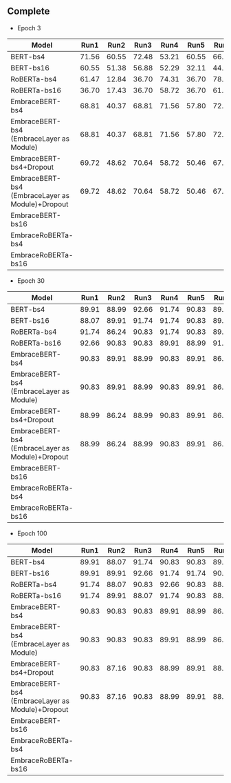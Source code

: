 
## Complete
* Epoch 3

| Model            |Run1 |Run2 |Run3 |Run4 |Run5 |Run6 |Run7 |Run8 |Run9 |Run10|Mean |Std  |
| ---------------- | --- | --- | --- | --- | --- | --- | --- | --- | --- | --- | --- | --- |
| BERT-bs4         |71.56|60.55|72.48|53.21|60.55|66.97|61.47|65.14|65.14|66.06|**64.31**|5.39|
| BERT-bs16        |60.55|51.38|56.88|52.29|32.11|44.95|33.94|55.96|58.72|53.21|50.00|9.44|
| RoBERTa-bs4      |61.47|12.84|36.70|74.31|36.70|78.90|56.88|46.79|36.70|36.70|47.80|19.12|
| RoBERTa-bs16     |36.70|17.43|36.70|58.72|36.70|61.47|37.61|12.84|36.70|36.70|37.16|14.27|
| EmbraceBERT-bs4         |68.81|40.37|68.81|71.56|57.80|72.48|72.48|63.30|63.30|51.38|63.03|9.97|
| EmbraceBERT-bs4 (EmbraceLayer as Module) |68.81|40.37|68.81|71.56|57.80|72.48|72.48|63.30|63.30|51.38|63.03|9.97|
| EmbraceBERT-bs4+Dropout |69.72|48.62|70.64|58.72|50.46|67.89|59.63|66.06|64.22|48.62|60.46|8.21|
| EmbraceBERT-bs4 (EmbraceLayer as Module)+Dropout |69.72|48.62|70.64|58.72|50.46|67.89|59.63|66.06|64.22|48.62|60.46|8.21|
| EmbraceBERT-bs16        |
| EmbraceRoBERTa-bs4      |
| EmbraceRoBERTa-bs16     |

* Epoch 30

| Model            |Run1 |Run2 |Run3 |Run4 |Run5 |Run6 |Run7 |Run8 |Run9 |Run10|Mean |Std  |
| ---------------- | --- | --- | --- | --- | --- | --- | --- | --- | --- | --- | --- | --- |
| BERT-bs4         |89.91|88.99|92.66|91.74|90.83|89.91|90.83|89.91|87.16|88.99|90.09|1.47|
| BERT-bs16        |88.07|89.91|91.74|91.74|90.83|89.91|90.83|89.91|87.16|89.91|90.00|1.39|
| RoBERTa-bs4      |91.74|86.24|90.83|91.74|90.83|89.91|89.91|92.66|90.83|92.66|**90.73**|1.76|
| RoBERTa-bs16     |92.66|90.83|90.83|89.91|88.99|91.74|88.99|89.91|89.91|89.91|90.37|1.10|
| EmbraceBERT-bs4         |90.83|89.91|88.99|90.83|89.91|86.24|87.16|87.16|89.91|88.07|88.90|1.56|
| EmbraceBERT-bs4 (EmbraceLayer as Module) |90.83|89.91|88.99|90.83|89.91|86.24|87.16|87.16|89.91|88.07|88.90|1.56|
| EmbraceBERT-bs4+Dropout |88.99|86.24|88.99|90.83|89.91|86.24|90.83|88.99|89.91|89.91|89.08|1.56|
| EmbraceBERT-bs4 (EmbraceLayer as Module)+Dropout |88.99|86.24|88.99|90.83|89.91|86.24|90.83|88.99|89.91|89.91|89.08|1.56|
| EmbraceBERT-bs16        |
| EmbraceRoBERTa-bs4      |
| EmbraceRoBERTa-bs16     |

* Epoch 100

| Model            |Run1 |Run2 |Run3 |Run4 |Run5 |Run6 |Run7 |Run8 |Run9 |Run10|Mean |Std  |
| ---------------- | --- | --- | --- | --- | --- | --- | --- | --- | --- | --- | --- | --- |
| BERT-bs4         |89.91|88.07|91.74|90.83|90.83|89.91|90.83|90.83|86.24|89.91|89.91|1.54|
| BERT-bs16        |89.91|89.91|92.66|91.74|91.74|90.83|91.74|90.83|90.83|90.83|**91.10**|0.83|
| RoBERTa-bs4      |91.74|88.07|90.83|92.66|90.83|88.99|88.99|89.91|89.91|90.83|90.28|1.31|
| RoBERTa-bs16     |91.74|89.91|88.07|91.74|90.83|88.99|88.07|90.83|90.83|91.74|90.28|1.37|
| EmbraceBERT-bs4         |90.83|90.83|90.83|89.91|88.99|86.24|88.99|88.99|90.83|88.99|89.54|1.37|
| EmbraceBERT-bs4 (EmbraceLayer as Module) |90.83|90.83|90.83|89.91|88.99|86.24|88.99|88.99|90.83|88.99|89.54|1.37|
| EmbraceBERT-bs4+Dropout |90.83|87.16|90.83|88.99|89.91|88.07|88.99|89.25|1.27|
| EmbraceBERT-bs4 (EmbraceLayer as Module)+Dropout |90.83|87.16|90.83|88.99|89.91|88.07|88.99|88.07|90.83|89.91|89.36|1.24|
| EmbraceBERT-bs16        |
| EmbraceRoBERTa-bs4      |
| EmbraceRoBERTa-bs16     |

